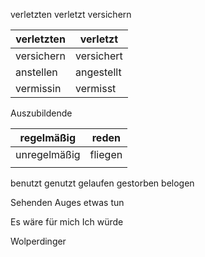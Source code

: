 verletzten verletzt
versichern

| verletzten | verletzt   |
| ---------- | ---------- |
| versichern | versichert |
| anstellen  | angestellt |
| vermissin  | vermisst   |
Auszubildende


| regelmäßig   | reden   |
| ------------ | ------- |
| unregelmäßig | fliegen |
|              |         |
benutzt
genutzt
gelaufen
gestorben
belogen

Sehenden Auges etwas tun

Es wäre für mich
Ich würde

Wolperdinger